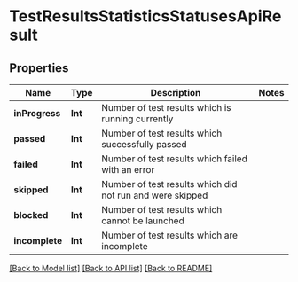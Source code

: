 # TestResultsStatisticsStatusesApiResult

## Properties
Name | Type | Description | Notes
------------ | ------------- | ------------- | -------------
**inProgress** | **Int** | Number of test results which is running currently | 
**passed** | **Int** | Number of test results which successfully passed | 
**failed** | **Int** | Number of test results which failed with an error | 
**skipped** | **Int** | Number of test results which did not run and were skipped | 
**blocked** | **Int** | Number of test results which cannot be launched | 
**incomplete** | **Int** | Number of test results which are incomplete | 

[[Back to Model list]](../README.md#documentation-for-models) [[Back to API list]](../README.md#documentation-for-api-endpoints) [[Back to README]](../README.md)


